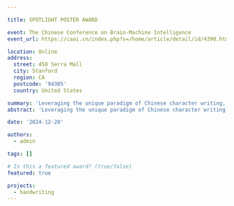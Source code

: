 ```yaml
---

title: SPOTLIGHT POSTER AWARD

event: The Chinese Conference on Brain-Machine Intelligence
event_url: https://caai.cn/index.php?s=/home/article/detail/id/4390.html

location: Online
address:
  street: 450 Serra Mall
  city: Stanford
  region: CA
  postcode: '94305'
  country: United States

summary: 'Leveraging the unique paradigm of Chinese character writing, this study uncovered a novel mechanism of sequential regulation in the brain’s encoding of complex motor sequences, based on activity in the human motor cortex. Building on this discovery, a state-dependent motor encoding and decoding model was developed, culminating in the creation of China’s first brain-controlled robotic arm system capable of writing Chinese characters.'
abstract: 'Leveraging the unique paradigm of Chinese character writing, this study uncovered a novel mechanism of sequential regulation in the brain’s encoding of complex motor sequences, based on activity in the human motor cortex. Building on this discovery, a state-dependent motor encoding and decoding model was developed, culminating in the creation of China’s first brain-controlled robotic arm system capable of writing Chinese characters.'

date: '2024-12-20'

authors:
  - admin

tags: []

# Is this a featured award? (true/false)
featured: true

projects:
  - handwriting
---
```

